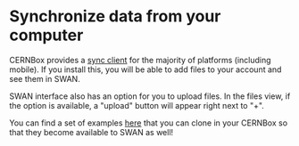 # Synchronize data from your computer

CERNBox provides a [sync client](http://cernbox.web.cern.ch/cernbox/en/synchronisation/) for the majority of platforms (including mobile).
If you install this, you will be able to add files to your account and see them in SWAN.

SWAN interface also has an option for you to upload files. In the files view, if the option is available, a "upload" button 
will appear right next to "+".

You can find a set of examples [here](https://github.com/dpiparo/swanExamples) that you can clone in your CERNBox so that 
they become available to SWAN as well!
